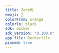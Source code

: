 ```yaml
---
title: ZeroML
emoji: 🔁
colorFrom: orange
colorTo: black
sdk: docker
sdk_version: "0.100.0"
app_file: Dockerfile
pinned: true
---
```

